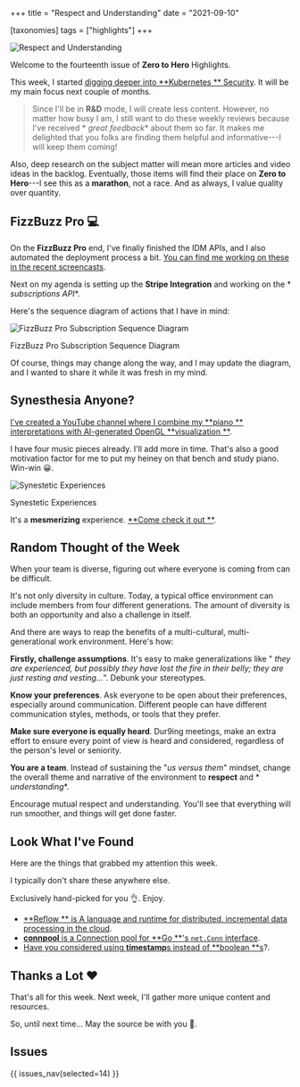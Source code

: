 +++
title = "Respect and Understanding"
date = "2021-09-10"

[taxonomies]
tags = ["highlights"]
+++

![Respect and Understanding](/zerotohero-dev/content/images/size/w1200/2024/03/diverse-team.png)

Welcome to the fourteenth issue of **Zero to Hero** Highlights.

This week, I started [digging deeper into **Kubernetes
** Security](https://twitter.com/vadidekivolkan/status/1436155554615869447). It
will be my main focus next couple of months.

> Since I'll be in **R&D** mode, I will create less content. However, no matter
> how busy I am, I still want to do these weekly reviews because I've received *
*great feedback** about them so far. It makes me delighted that you folks are
> finding them helpful and informative---I will keep them coming!

Also, deep research on the subject matter will mean more articles and video
ideas in the backlog. Eventually, those items will find their place on **Zero to
Hero**---I see this as a **marathon**, not a race. And as always, I value
quality over quantity.

FizzBuzz Pro 💻
---------------

On the **FizzBuzz Pro** end, I've finally finished the IDM APIs, and I also
automated the deployment process a
bit. [You can find me working on these in the recent screencasts](https://www.zerotohero.dev/tag/live-streams/).

Next on my agenda is setting up the **Stripe Integration** and working on the *
*subscriptions API**.

Here's the sequence diagram of actions that I have in mind:

![FizzBuzz Pro Subscription Sequence Diagram](https://www.zerotohero.dev/content/images/2021/09/Screen-Shot-2021-09-10-at-10.11.11-PM.png)

FizzBuzz Pro Subscription Sequence Diagram

Of course, things may change along the way, and I may update the diagram, and I
wanted to share it while it was fresh in my mind.

Synesthesia Anyone?
-------------------

[I've created a YouTube channel where I combine my **piano
** interpretations with AI-generated OpenGL **visualization
**](https://www.youtube.com/channel/UCdpJG2a5xmDRcYjjQuFH8KQ).

I have four music pieces already. I'll add more in time. That's also a good
motivation factor for me to put my heiney on that bench and study piano. Win-win
😀.

![Synestetic Experiences](https://www.zerotohero.dev/content/images/2021/09/Screen-Shot-2021-09-10-at-10.14.31-PM.png)

Synestetic Experiences

It's a **mesmerizing** experience. [**Come check it out
**](https://www.youtube.com/channel/UCdpJG2a5xmDRcYjjQuFH8KQ).

Random Thought of the Week
-------------------------------

When your team is diverse, figuring out where everyone is coming from can be
difficult.

It's not only diversity in culture. Today, a typical office environment can
include members from four different generations. The amount of diversity is both
an opportunity and also a challenge in itself.

And there are ways to reap the benefits of a multi-cultural, multi-generational
work environment. Here's how:

**Firstly, challenge assumptions**. It's easy to make generalizations like "
_they are experienced, but possibly they have lost the fire in their belly; they
are just resting and vesting..._". Debunk your stereotypes.

**Know your preferences**. Ask everyone to be open about their preferences,
especially around communication. Different people can have different
communication styles, methods, or tools that they prefer.

**Make sure everyone is equally heard**. Dur9ing meetings, make an extra effort
to ensure every point of view is heard and considered, regardless of the
person's level or seniority.

**You are a team**. Instead of sustaining the "_us versus them_" mindset, change
the overall theme and narrative of the environment to **respect** and *
*understanding**.

Encourage mutual respect and understanding. You'll see that everything will run
smoother, and things will get done faster.

Look What I've Found
--------------------

Here are the things that grabbed my attention this week.

I typically don't share these anywhere else.

Exclusively hand-picked for you 👌. Enjoy.

* [**Reflow
  ** is A language and runtime for distributed, incremental data processing in the cloud](https://github.com/grailbio/reflow).
* [**connpool** is a Connection pool for **Go
  **'s `net.Conn` interface](https://github.com/buraksezer/connpool).
* [Have you considered using **timestamp**s instead of **boolean
  **s](https://changelog.com/posts/you-might-as-well-timestamp-it)?.

Thanks a Lot ❤️
---------------

That's all for this week. Next week, I'll gather more unique content and
resources.

So, until next time... May the source be with you 🦄.

## Issues

{{ issues_nav(selected=14) }}
